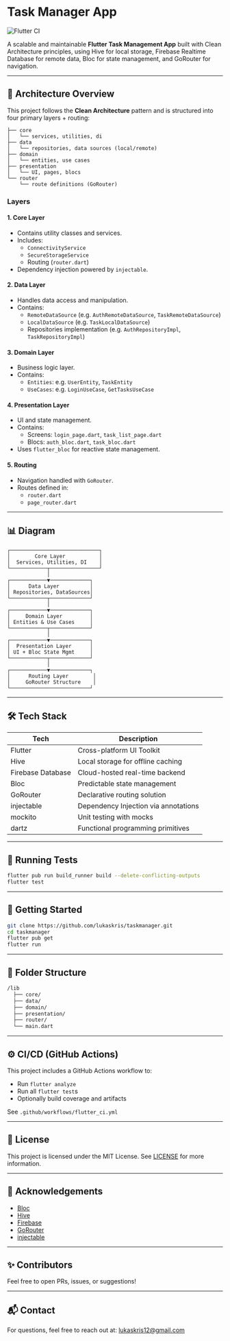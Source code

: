 # Task Manager App

![Flutter CI](https://github.com/lukaskris/taskmanager/actions/workflows/flutter_ci.yml/badge.svg)

A scalable and maintainable **Flutter Task Management App** built with Clean Architecture principles, using Hive for local storage, Firebase Realtime Database for remote data, Bloc for state management, and GoRouter for navigation.

---

## 📐 Architecture Overview

This project follows the **Clean Architecture** pattern and is structured into four primary layers + routing:

```
├── core
│   └── services, utilities, di
├── data
│   └── repositories, data sources (local/remote)
├── domain
│   └── entities, use cases
├── presentation
│   └── UI, pages, blocs
└── router
    └── route definitions (GoRouter)
```

### Layers

#### 1. **Core Layer**

- Contains utility classes and services.
- Includes:
  - `ConnectivityService`
  - `SecureStorageService`
  - Routing (`router.dart`)
- Dependency injection powered by `injectable`.

#### 2. **Data Layer**

- Handles data access and manipulation.
- Contains:
  - `RemoteDataSource` (e.g. `AuthRemoteDataSource`, `TaskRemoteDataSource`)
  - `LocalDataSource` (e.g. `TaskLocalDataSource`)
  - Repositories implementation (e.g. `AuthRepositoryImpl`, `TaskRepositoryImpl`)

#### 3. **Domain Layer**

- Business logic layer.
- Contains:
  - `Entities`: e.g. `UserEntity`, `TaskEntity`
  - `UseCases`: e.g. `LoginUseCase`, `GetTasksUseCase`

#### 4. **Presentation Layer**

- UI and state management.
- Contains:
  - Screens: `login_page.dart`, `task_list_page.dart`
  - Blocs: `auth_bloc.dart`, `task_bloc.dart`
- Uses `flutter_bloc` for reactive state management.

#### 5. **Routing**

- Navigation handled with `GoRouter`.
- Routes defined in:
  - `router.dart`
  - `page_router.dart`

---

## 📊 Diagram

```
┌─────────────────────────────┐
│        Core Layer           │
│  Services, Utilities, DI    │
└────────────┬────────────────┘
             │
┌────────────▼─────────────┐
│      Data Layer          │
│ Repositories, DataSources│
└────────────┬─────────────┘
             │
┌────────────▼─────────────┐
│     Domain Layer         │
│ Entities & Use Cases     │
└────────────┬─────────────┘
             │
┌────────────▼─────────────┐
│  Presentation Layer      │
│ UI + Bloc State Mgmt     │
└────────────┬─────────────┘
             │
┌────────────▼─────────────┐
│      Routing Layer        │
│     GoRouter Structure    │
└──────────────────────────┘
```

---

## 🛠 Tech Stack

| Tech              | Description                          |
| ----------------- | ------------------------------------ |
| Flutter           | Cross-platform UI Toolkit            |
| Hive              | Local storage for offline caching    |
| Firebase Database | Cloud-hosted real-time backend       |
| Bloc              | Predictable state management         |
| GoRouter          | Declarative routing solution         |
| injectable        | Dependency Injection via annotations |
| mockito           | Unit testing with mocks              |
| dartz             | Functional programming primitives    |

---

## 🧪 Running Tests

```bash
flutter pub run build_runner build --delete-conflicting-outputs
flutter test
```

---

## 🚀 Getting Started

```bash
git clone https://github.com/lukaskris/taskmanager.git
cd taskmanager
flutter pub get
flutter run
```

---

## 📂 Folder Structure

```txt
/lib
  ├── core/
  ├── data/
  ├── domain/
  ├── presentation/
  ├── router/
  └── main.dart
```

---

## ⚙️ CI/CD (GitHub Actions)

This project includes a GitHub Actions workflow to:

- Run `flutter analyze`
- Run all `flutter test`s
- Optionally build coverage and artifacts

See `.github/workflows/flutter_ci.yml`

---

## 📄 License

This project is licensed under the MIT License. See [LICENSE](LICENSE) for more information.

---

## 🙌 Acknowledgements

- [Bloc](https://bloclibrary.dev/)
- [Hive](https://docs.hivedb.dev/)
- [Firebase](https://firebase.google.com/)
- [GoRouter](https://pub.dev/packages/go_router)
- [injectable](https://pub.dev/packages/injectable)

---

## ✨ Contributors

Feel free to open PRs, issues, or suggestions!

---

## 📬 Contact

For questions, feel free to reach out at: [lukaskris12@gmail.com](mailto:lukaskris12@gmail.com)
